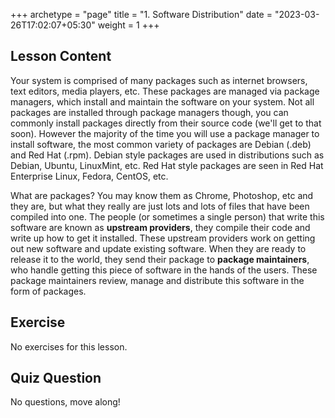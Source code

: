 +++
archetype = "page"
title = "1. Software Distribution"
date = "2023-03-26T17:02:07+05:30"
weight = 1
+++

## Lesson Content

Your system is comprised of many packages such as internet browsers, text editors, media players, etc. These packages are managed via package managers, which install and maintain the software on your system. Not all packages are installed through package managers though, you can commonly install packages directly from their source code (we'll get to that soon). However the majority of the time you will use a package manager to install software, the most common variety of packages are Debian (.deb) and Red Hat (.rpm). Debian style packages are used in distributions such as Debian, Ubuntu, LinuxMint, etc. Red Hat style packages are seen in Red Hat Enterprise Linux, Fedora, CentOS, etc.

What are packages? You may know them as Chrome, Photoshop, etc and they are, but what they really are just lots and lots of files that have been compiled into one. The people (or sometimes a single person) that write this software are known as **upstream providers**, they compile their code and write up how to get it installed. These upstream providers work on getting out new software and update existing software. When they are ready to release it to the world, they send their package to **package maintainers**, who handle getting this piece of software in the hands of the users. These package maintainers review, manage and distribute this software in the form of packages.

## Exercise

No exercises for this lesson.

## Quiz Question

No questions, move along!